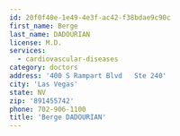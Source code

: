 ```yaml
---
id: 20f0f40e-1e49-4e3f-ac42-f38bdae9c90c
first_name: Berge
last_name: DADOURIAN
license: M.D.
services:
  - cardiovascular-diseases
category: doctors
address: '400 S Rampart Blvd   Ste 240'
city: 'Las Vegas'
state: NV
zip: '891455742'
phone: 702-906-1100
title: 'Berge DADOURIAN'
---
```

